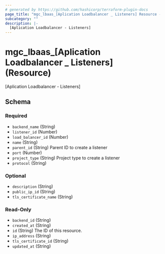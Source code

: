 ```yaml
---
# generated by https://github.com/hashicorp/terraform-plugin-docs
page_title: "mgc_lbaas_[Aplication Loadbalancer _ Listeners] Resource - terraform-provider-mgc"
subcategory: ""
description: |-
  [Aplication Loadbalancer - Listeners]
---
```


# mgc_lbaas_[Aplication Loadbalancer _ Listeners] (Resource)

[Aplication Loadbalancer - Listeners]



<!-- schema generated by tfplugindocs -->
## Schema

### Required

- `backend_name` (String)
- `listener_id` (Number)
- `load_balancer_id` (Number)
- `name` (String)
- `parent_id` (String) Parent ID to create a listener
- `port` (Number)
- `project_type` (String) Project type to create a listener
- `protocol` (String)

### Optional

- `description` (String)
- `public_ip_id` (String)
- `tls_certificate_name` (String)

### Read-Only

- `backend_id` (String)
- `created_at` (String)
- `id` (String) The ID of this resource.
- `ip_address` (String)
- `tls_certificate_id` (String)
- `updated_at` (String)
